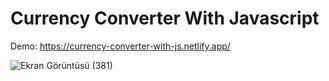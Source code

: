 # Currency Converter With Javascript

Demo: https://currency-converter-with-js.netlify.app/

![Ekran Görüntüsü (381)](https://user-images.githubusercontent.com/81578763/191782352-2a304edd-ea34-4526-a330-8155ca42c2c8.png)
